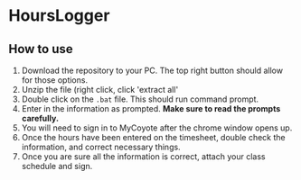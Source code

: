 # HoursLogger

## How to use
1. Download the repository to your PC. The top right button should allow for those options.
2. Unzip the file (right click, click 'extract all'
3. Double click on the `.bat` file. This should run command prompt.
4. Enter in the information as prompted. **Make sure to read the prompts carefully.**
5. You will need to sign in to MyCoyote after the chrome window opens up. 
6. Once the hours have been entered on the timesheet, double check the information, and correct necessary things.
7. Once you are sure all the information is correct, attach your class schedule and sign.
